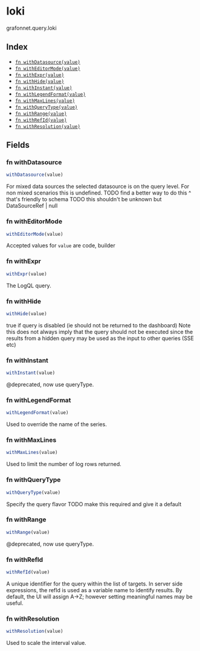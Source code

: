 # loki

grafonnet.query.loki

## Index

* [`fn withDatasource(value)`](#fn-withdatasource)
* [`fn withEditorMode(value)`](#fn-witheditormode)
* [`fn withExpr(value)`](#fn-withexpr)
* [`fn withHide(value)`](#fn-withhide)
* [`fn withInstant(value)`](#fn-withinstant)
* [`fn withLegendFormat(value)`](#fn-withlegendformat)
* [`fn withMaxLines(value)`](#fn-withmaxlines)
* [`fn withQueryType(value)`](#fn-withquerytype)
* [`fn withRange(value)`](#fn-withrange)
* [`fn withRefId(value)`](#fn-withrefid)
* [`fn withResolution(value)`](#fn-withresolution)

## Fields

### fn withDatasource

```ts
withDatasource(value)
```

For mixed data sources the selected datasource is on the query level.
For non mixed scenarios this is undefined.
TODO find a better way to do this ^ that's friendly to schema
TODO this shouldn't be unknown but DataSourceRef | null

### fn withEditorMode

```ts
withEditorMode(value)
```



Accepted values for `value` are code, builder

### fn withExpr

```ts
withExpr(value)
```

The LogQL query.

### fn withHide

```ts
withHide(value)
```

true if query is disabled (ie should not be returned to the dashboard)
Note this does not always imply that the query should not be executed since
the results from a hidden query may be used as the input to other queries (SSE etc)

### fn withInstant

```ts
withInstant(value)
```

@deprecated, now use queryType.

### fn withLegendFormat

```ts
withLegendFormat(value)
```

Used to override the name of the series.

### fn withMaxLines

```ts
withMaxLines(value)
```

Used to limit the number of log rows returned.

### fn withQueryType

```ts
withQueryType(value)
```

Specify the query flavor
TODO make this required and give it a default

### fn withRange

```ts
withRange(value)
```

@deprecated, now use queryType.

### fn withRefId

```ts
withRefId(value)
```

A unique identifier for the query within the list of targets.
In server side expressions, the refId is used as a variable name to identify results.
By default, the UI will assign A->Z; however setting meaningful names may be useful.

### fn withResolution

```ts
withResolution(value)
```

Used to scale the interval value.
